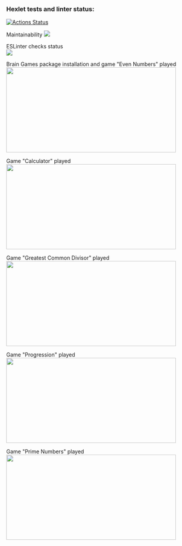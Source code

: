 ### Hexlet tests and linter status:
[![Actions Status](https://github.com/inadadurov/frontend-project-lvl1/workflows/hexlet-check/badge.svg)](https://github.com/inadadurov/frontend-project-lvl1/actions)

Maintainability
<a href="https://codeclimate.com/github/inadadurov/frontend-project-lvl1/maintainability"><img src="https://api.codeclimate.com/v1/badges/4b5e0f556beca39af705/maintainability" /></a>

ESLinter checks status <br />
<a href="https://github.com/inadadurov/frontend-project-lvl1/actions/workflows/onPushESLinter-check.yml"><img src="https://github.com/inadadurov/frontend-project-lvl1/actions/workflows/onPushESLinter-check.yml/badge.svg" /></a>

Brain Games package installation and game "Even Numbers" played <br />
<a href="https://asciinema.org/a/7YkMof45lvAENv95zB0mj1A6V" target="_blank"><img src="https://asciinema.org/a/7YkMof45lvAENv95zB0mj1A6V.svg" width="450" height="225"/></a>

Game "Calculator" played <br />
<a href="https://asciinema.org/a/61oHVowxOCR5v1Yc4xt9nW6xM" target="_blank"><img src="https://asciinema.org/a/61oHVowxOCR5v1Yc4xt9nW6xM.svg" width="450" height="225"/></a>

Game "Greatest Common Divisor" played <br />
<a href="https://asciinema.org/a/v4XN6Xq66PW3J1mZCmhNiPFmy" target="_blank"><img src="https://asciinema.org/a/v4XN6Xq66PW3J1mZCmhNiPFmy.svg" width="450" height="225"/></a>

Game "Progression" played <br />
<a href="https://asciinema.org/a/mXrriUqAzhN4VHGukN1nYlBk3" target="_blank"><img src="https://asciinema.org/a/mXrriUqAzhN4VHGukN1nYlBk3.svg" width="450" height="225"/></a>

Game "Prime Numbers" played <br />
<a href="https://asciinema.org/a/lBy7E3nu3KqnRuMiEFte0v3F4" target="_blank"><img src="https://asciinema.org/a/lBy7E3nu3KqnRuMiEFte0v3F4.svg" width="450" height="225"/></a>